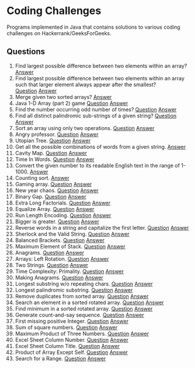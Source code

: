 # Coding Challenges
Programs implemented in Java that contains solutions to various coding challenges on Hackerrank/GeeksForGeeks.

## Questions
1. Find largest possible difference between two elements within an array?
  [Answer](../master/Challenges/src/Solution.java#L68)
2. Find largest possible difference between two elements within an array such that larger element always appear after the smallest?           
  [Question](http://www.geeksforgeeks.org/maximum-difference-between-two-elements/)
  [Answer](../master/Challenges/src/Solution.java#L88)
3. Merge given two sorted arrays?
  [Answer](../master/Challenges/src/Solution.java#L107)
4. Java 1-D Array (part 2) game
  [Question](https://www.hackerrank.com/challenges/java-1d-array)
  [Answer](../master/Challenges/src/Solution.java#L158)
5. Find the number occurring odd number of times? [Question](http://www.geeksforgeeks.org/find-the-number-occurring-odd-number-of-times/)
  [Answer](../master/Challenges/src/Solution.java#L181)
6. Find all distinct palindromic sub-strings of a given string? [Question](http://www.geeksforgeeks.org/find-number-distinct-palindromic-sub-strings-given-string/)
  [Answer](../master/Challenges/src/Solution.java#L201)
7. Sort an array using only two operations. [Question](https://www.hackerrank.com/challenges/almost-sorted)
  [Answer](../master/Challenges/src/Solution.java#L252)
8. Angry professor. [Question](https://www.hackerrank.com/challenges/angry-professor)
  [Answer](../master/Challenges/src/Solution.java#L315)
9. Utopian Tree. [Question](https://www.hackerrank.com/challenges/utopian-tree)
  [Answer](../master/Challenges/src/Solution.java#L340)
10. Get all the possible combinations of words from a given string.
  [Answer](../master/Challenges/src/Solution.java#L367)
11. Cavity Map. [Question](https://www.hackerrank.com/challenges/cavity-map)
  [Answer](../master/Challenges/src/Solution.java#L410)
12. Time In Words. [Question](https://www.hackerrank.com/challenges/the-time-in-words)
  [Answer](../master/Challenges/src/Solution.java#L470)
13. Convert the given number to its readable English text in the range of 1-1000. [Answer](../master/Challenges/src/Solution.java#L533)
14. Counting sort. [Answer](../master/Challenges/src/Solution.java#L584)
15. Gaming array. [Question](https://www.hackerrank.com/challenges/an-interesting-game-1)
  [Answer](../master/Challenges/src/Solution.java#L628)
16. New year chaos. [Question](https://www.hackerrank.com/challenges/new-year-chaos)
  [Answer](../master/Challenges/src/Solution.java#L667)
17. Binary Gap. [Question](https://codility.com/programmers/lxessons/1-iterations/binary_gap/)
  [Answer](../master/Challenges/src/Solution.java#L733)
18. Extra Long Factorials. [Question](https://www.hackerrank.com/challenges/extra-long-factorials)
  [Answer](../master/Challenges/src/Solution.java#L756)
19. Equalize Array. [Question](https://www.hackerrank.com/challenges/equality-in-a-array)
  [Answer](../master/Challenges/src/Solution.java#L773)
20. Run Length Encoding. [Question](http://practice.geeksforgeeks.org/problems/run-length-encoding/1)
  [Answer](../master/Challenges/src/Solution.java#L803)
21. Bigger is greater. [Question](https://www.hackerrank.com/challenges/bigger-is-greater)
  [Answer](../master/Challenges/src/Solution.java#L837)
22. Reverse words in a string and capitalize the first letter. [Question](https://www.hackerrank.com/contests/codejam/challenges/reverse-words)
  [Answer](../master/Challenges/src/Solution.java#L893)
23. Sherlock and the Valid String. [Question](https://www.hackerrank.com/challenges/sherlock-and-valid-string)
  [Answer](../master/Challenges/src/Solution.java#L950)
24. Balanced Brackets. [Question](https://www.hackerrank.com/challenges/balanced-brackets)
  [Answer](../master/Challenges/src/Solution.java#L991)
25. Maximum Element of Stack. [Question](https://www.hackerrank.com/challenges/maximum-element)
  [Answer](../master/Challenges/src/Solution.java#L1037)
26. Anagrams. [Question](https://www.hackerrank.com/challenges/anagram)
  [Answer](../master/Challenges/src/Solution.java#L1086)
27. Arrays: Left Rotation. [Question](https://www.hackerrank.com/challenges/ctci-array-left-rotation)
  [Answer](../master/Challenges/src/Solution.java#L1128)
28. Two Strings. [Question](https://www.hackerrank.com/challenges/two-strings)
  [Answer](../master/Challenges/src/Solution.java#L1158)
29. Time Complexity: Primality. [Question](https://www.hackerrank.com/challenges/ctci-big-o)
  [Answer](../master/Challenges/src/Solution.java#L1191)
30. Making Anagrams. [Question](https://www.hackerrank.com/challenges/making-anagrams)
  [Answer](../master/Challenges/src/Solution.java#L1211)
31. Longest substring w/o repeating chars. [Question](https://leetcode.com/problems/longest-substring-without-repeating-characters)
  [Answer](../master/Challenges/src/Solution.java#L1235)
32. Longest palindromic substring. [Question](https://leetcode.com/problems/longest-palindromic-substring)
  [Answer](../master/Challenges/src/Solution.java#L1265)
34. Remove duplicates from sorted array. [Question](https://leetcode.com/problems/remove-duplicates-from-sorted-array)
  [Answer](../master/Challenges/src/Solution.java#L1327)
35. Search an element in a sorted rotated array. [Question](https://leetcode.com/problems/search-in-rotated-sorted-array)
  [Answer](../master/Challenges/src/Solution.java#L1347)
36. Find minimum in a sorted rotated array. [Question](https://leetcode.com/problems/find-minimum-in-rotated-sorted-array)
  [Answer](../master/Challenges/src/Solution.java#L1377)
37. Generate count-and-say sequence. [Question](https://leetcode.com/problems/count-and-say)
[Answer](../master/Challenges/src/Solution.java#L1414)
38. First missing positive Integer. [Question](https://leetcode.com/problems/first-missing-positive/)
[Answer](../master/Challenges/src/Solution.java#L1451)
39. Sum of square numbers. [Question](https://leetcode.com/problems/sum-of-square-numbers/)
[Answer](../master/Challenges/src/Solution.java#L1488)
39. Maximum Product of Three Numbers. [Question](https://leetcode.com/problems/maximum-product-of-three-numbers/)
[Answer](../master/Challenges/src/Solution.java#L1537)
40. Excel Sheet Column Number. [Question](https://leetcode.com/problems/excel-sheet-column-number/)
[Answer](../master/Challenges/src/Solution.java#L1559)
41. Excel Sheet Column Title. [Question](https://leetcode.com/problems/excel-sheet-column-title/)
[Answer](../master/Challenges/src/Solution.java#L1577)
42. Product of Array Except Self. [Question](https://leetcode.com/problems/product-of-array-except-self/)
[Answer](../master/Challenges/src/Solution.java#L1600)
43. Search for a Range. [Question](https://leetcode.com/problems/search-for-a-range/)
[Answer](../master/Challenges/src/Solution.java#L1629)
